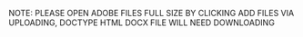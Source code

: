 NOTE: PLEASE OPEN ADOBE FILES FULL SIZE BY CLICKING ADD FILES VIA UPLOADING, DOCTYPE HTML DOCX FILE WILL NEED DOWNLOADING
